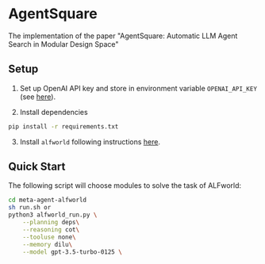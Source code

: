 # AgentSquare
The implementation of the paper "AgentSquare: Automatic LLM Agent Search in Modular Design Space"

## Setup
1. Set up OpenAI API key and store in environment variable ``OPENAI_API_KEY`` (see [here](https://help.openai.com/en/articles/5112595-best-practices-for-api-key-safety)). 

2. Install dependencies
```bash
pip install -r requirements.txt
```

3. Install ``alfworld`` following instructions [here](https://github.com/alfworld/alfworld).


## Quick Start
The following script will choose modules to solve the task of ALFworld:
```bash
cd meta-agent-alfworld
sh run.sh or 
python3 alfworld_run.py \
    --planning deps\
    --reasoning cot\
    --tooluse none\
    --memory dilu\
    --model gpt-3.5-turbo-0125 \
```

